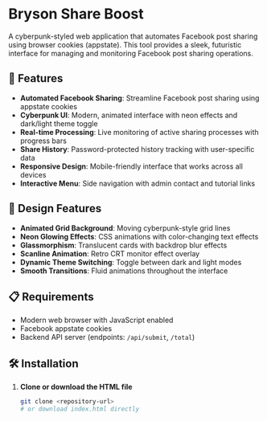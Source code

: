 # Bryson Share Boost

A cyberpunk-styled web application that automates Facebook post sharing using browser cookies (appstate). This tool provides a sleek, futuristic interface for managing and monitoring Facebook post sharing operations.

## 🚀 Features

- **Automated Facebook Sharing**: Streamline Facebook post sharing using appstate cookies
- **Cyberpunk UI**: Modern, animated interface with neon effects and dark/light theme toggle
- **Real-time Processing**: Live monitoring of active sharing processes with progress bars
- **Share History**: Password-protected history tracking with user-specific data
- **Responsive Design**: Mobile-friendly interface that works across all devices
- **Interactive Menu**: Side navigation with admin contact and tutorial links

## 🎨 Design Features

- **Animated Grid Background**: Moving cyberpunk-style grid lines
- **Neon Glowing Effects**: CSS animations with color-changing text effects
- **Glassmorphism**: Translucent cards with backdrop blur effects
- **Scanline Animation**: Retro CRT monitor effect overlay
- **Dynamic Theme Switching**: Toggle between dark and light modes
- **Smooth Transitions**: Fluid animations throughout the interface

## 📋 Requirements

- Modern web browser with JavaScript enabled
- Facebook appstate cookies
- Backend API server (endpoints: `/api/submit`, `/total`)

## 🛠️ Installation

1. **Clone or download the HTML file**
   ```bash
   git clone <repository-url>
   # or download index.html directly
